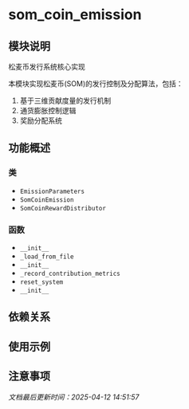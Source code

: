 # som_coin_emission

## 模块说明
松麦币发行系统核心实现

本模块实现松麦币(SOM)的发行控制及分配算法，包括：
1. 基于三维贡献度量的发行机制
2. 通货膨胀控制逻辑
3. 奖励分配系统

## 功能概述

### 类

- `EmissionParameters`
- `SomCoinEmission`
- `SomCoinRewardDistributor`

### 函数

- `__init__`
- `_load_from_file`
- `__init__`
- `_record_contribution_metrics`
- `reset_system`
- `__init__`

## 依赖关系

## 使用示例

## 注意事项

*文档最后更新时间：2025-04-12 14:51:57*